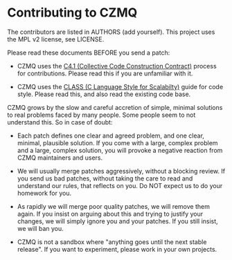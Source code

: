 # Contributing to CZMQ

The contributors are listed in AUTHORS (add yourself). This project uses the MPL v2 license, see LICENSE.

Please read these documents BEFORE you send a patch:

* CZMQ uses the [C4.1 (Collective Code Construction Contract)](http://rfc.zeromq.org/spec:22) process for contributions. Please read this if you are unfamiliar with it.

* CZMQ uses the [CLASS (C Language Style for Scalabilty)](http://rfc.zeromq.org/spec:21) guide for code style. Please read this, and also read the existing code base.

CZMQ grows by the slow and careful accretion of simple, minimal solutions to real problems faced by many people. Some people seem to not understand this. So in case of doubt:

* Each patch defines one clear and agreed problem, and one clear, minimal, plausible solution. If you come with a large, complex problem and a large, complex solution, you will provoke a negative reaction from CZMQ maintainers and users.

* We will usually merge patches aggressively, without a blocking review. If you send us bad patches, without taking the care to read and understand our rules, that reflects on you. Do NOT expect us to do your homework for you.

* As rapidly we will merge poor quality patches, we will remove them again. If you insist on arguing about this and trying to justify your changes, we will simply ignore you and your patches. If you still insist, we will ban you.

* CZMQ is not a sandbox where "anything goes until the next stable release". If you want to experiment, please work in your own projects.
